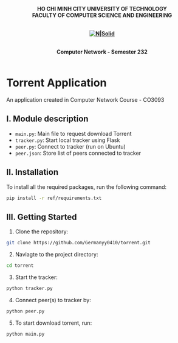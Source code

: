 <strong><div align="center">
HO CHI MINH CITY
UNIVERSITY OF TECHNOLOGY
<br />
FACULTY OF COMPUTER SCIENCE AND ENGINEERING
<br />
<br />

[![N|Solid](https://upload.wikimedia.org/wikipedia/commons/thumb/d/de/HCMUT_official_logo.png/238px-HCMUT_official_logo.png)](https://hcmut.edu.vn/)
<br /></strong>
<br />

**Computer Network - Semester 232**
<br/>
<br/>

</div>


# Torrent Application

An application created in Computer Network Course - CO3093

## I. Module description

- ```main.py```: Main file to request download Torrent
- ```tracker.py```: Start local tracker using Flask
- ```peer.py```: Connect to tracker (run on Ubuntu)
- ```peer.json```: Store list of peers connected to tracker

## II. Installation

To install all the required packages, run the following command:

```bash
pip install -r ref/requirements.txt
```

## III. Getting Started

1. Clone the repository:

```bash
git clone https://github.com/Germanyy0410/torrent.git
```

2. Naviagte to the project directory:

```bash
cd torrent
```

3. Start the tracker:

```bash
python tracker.py
```

4. Connect peer(s) to tracker by:

 ```bash
python peer.py
```

5. To start download torrent, run:

 ```bash
python main.py
```



[fb1]: https://www.facebook.com/cliffteezy0410
[fb2]: https://www.facebook.com/vanthai.le.9277
[fb3]: https://www.facebook.com/kazami190125/
[fb4]: https://www.facebook.com/hailinh.nguyen.359126/
[git1]: https://github.com/Germanyy0410
[git2]: https://github.com/iamhuutho
[git3]: https://github.com/HandsOfGoddest
[git4]: https://github.com/Halee1505